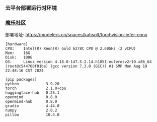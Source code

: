### 云平台部署运行时环境

### [魔乐社区](https://modelers.cn/spaces/)

部署地址: https://modelers.cn/spaces/kahsolt/torchvision-infer-onnx

```
[hardware]
CPU:    Intel(R) Xeon(R) Gold 6278C CPU @ 2.60GHz (2 vCPU)
Mem:    16G
Disk:   100G
OS:     Linux version 4.18.0-147.5.2.14.h1051.eulerosv2r10.x86_64 (root@c544760f01be) (gcc version 7.3.0 (GCC)) #1 SMP Mon Aug 19 22:48:16 CST 2024

[pip packages]
python            3.9.20
torch             2.1.0+cpu
huggingface-hub   0.25.1
openmind          0.8.0
openmind-hub      0.8.0
gradio            4.44.0
numpy             2.0.2
pillow            10.4.0
```
